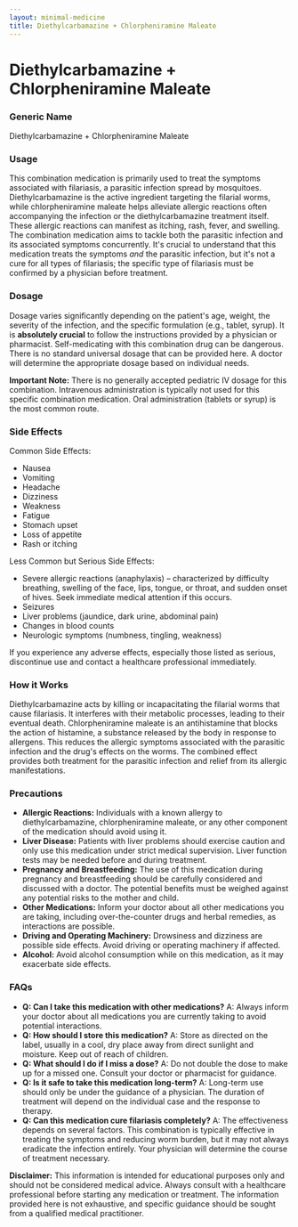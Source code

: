 ```yaml
---
layout: minimal-medicine
title: Diethylcarbamazine + Chlorpheniramine Maleate
---
```


# Diethylcarbamazine + Chlorpheniramine Maleate
### Generic Name
Diethylcarbamazine + Chlorpheniramine Maleate


### Usage

This combination medication is primarily used to treat the symptoms associated with filariasis, a parasitic infection spread by mosquitoes.  Diethylcarbamazine is the active ingredient targeting the filarial worms, while chlorpheniramine maleate helps alleviate allergic reactions often accompanying the infection or the diethylcarbamazine treatment itself.  These allergic reactions can manifest as itching, rash, fever, and swelling.  The combination medication aims to tackle both the parasitic infection and its associated symptoms concurrently.  It's crucial to understand that this medication treats the symptoms *and* the parasitic infection, but it's not a cure for all types of filariasis; the specific type of filariasis must be confirmed by a physician before treatment.


### Dosage

Dosage varies significantly depending on the patient's age, weight, the severity of the infection, and the specific formulation (e.g., tablet, syrup).  It is **absolutely crucial** to follow the instructions provided by a physician or pharmacist.  Self-medicating with this combination drug can be dangerous.  There is no standard universal dosage that can be provided here. A doctor will determine the appropriate dosage based on individual needs.


**Important Note:**  There is no generally accepted pediatric IV dosage for this combination.  Intravenous administration is typically not used for this specific combination medication.  Oral administration (tablets or syrup) is the most common route.


### Side Effects

Common Side Effects:

* Nausea
* Vomiting
* Headache
* Dizziness
* Weakness
* Fatigue
* Stomach upset
* Loss of appetite
* Rash or itching


Less Common but Serious Side Effects:

* Severe allergic reactions (anaphylaxis) – characterized by difficulty breathing, swelling of the face, lips, tongue, or throat, and sudden onset of hives.  Seek immediate medical attention if this occurs.
* Seizures
* Liver problems (jaundice, dark urine, abdominal pain)
* Changes in blood counts
* Neurologic symptoms (numbness, tingling, weakness)

If you experience any adverse effects, especially those listed as serious, discontinue use and contact a healthcare professional immediately.


### How it Works

Diethylcarbamazine acts by killing or incapacitating the filarial worms that cause filariasis. It interferes with their metabolic processes, leading to their eventual death. Chlorpheniramine maleate is an antihistamine that blocks the action of histamine, a substance released by the body in response to allergens. This reduces the allergic symptoms associated with the parasitic infection and the drug's effects on the worms.  The combined effect provides both treatment for the parasitic infection and relief from its allergic manifestations.


### Precautions

* **Allergic Reactions:** Individuals with a known allergy to diethylcarbamazine, chlorpheniramine maleate, or any other component of the medication should avoid using it.
* **Liver Disease:**  Patients with liver problems should exercise caution and only use this medication under strict medical supervision.  Liver function tests may be needed before and during treatment.
* **Pregnancy and Breastfeeding:** The use of this medication during pregnancy and breastfeeding should be carefully considered and discussed with a doctor.  The potential benefits must be weighed against any potential risks to the mother and child.
* **Other Medications:** Inform your doctor about all other medications you are taking, including over-the-counter drugs and herbal remedies, as interactions are possible.
* **Driving and Operating Machinery:**  Drowsiness and dizziness are possible side effects. Avoid driving or operating machinery if affected.
* **Alcohol:** Avoid alcohol consumption while on this medication, as it may exacerbate side effects.


### FAQs

* **Q: Can I take this medication with other medications?** A:  Always inform your doctor about all medications you are currently taking to avoid potential interactions.
* **Q: How should I store this medication?** A: Store as directed on the label, usually in a cool, dry place away from direct sunlight and moisture. Keep out of reach of children.
* **Q: What should I do if I miss a dose?** A: Do not double the dose to make up for a missed one. Consult your doctor or pharmacist for guidance.
* **Q: Is it safe to take this medication long-term?** A: Long-term use should only be under the guidance of a physician. The duration of treatment will depend on the individual case and the response to therapy.  
* **Q:  Can this medication cure filariasis completely?** A:  The effectiveness depends on several factors. This combination is typically effective in treating the symptoms and reducing worm burden, but it may not always eradicate the infection entirely. Your physician will determine the course of treatment necessary.


**Disclaimer:** This information is intended for educational purposes only and should not be considered medical advice. Always consult with a healthcare professional before starting any medication or treatment.  The information provided here is not exhaustive, and specific guidance should be sought from a qualified medical practitioner.
